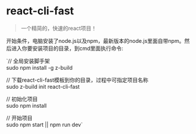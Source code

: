 # react-cli-fast

> 一个精简的，快速的react项目！

开始条件，电脑安装了node.js以及npm，最新版本的node.js里面自带npm。然后进入你要安装项目的目录，到cmd里面执行命令:

`// 全局安装脚手架<br>
sudo npm install -g z-build

// 下载react-cli-fast模板到你的目录，过程中可指定项目名称<br>
sudo z-build init react-cli-fast

// 初始化项目<br>
sudo npm install

// 开始项目<br>
sudo npm start || npm run dev`
